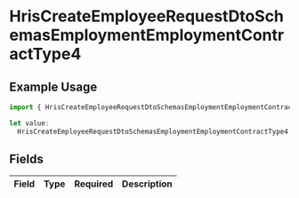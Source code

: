# HrisCreateEmployeeRequestDtoSchemasEmploymentEmploymentContractType4

## Example Usage

```typescript
import { HrisCreateEmployeeRequestDtoSchemasEmploymentEmploymentContractType4 } from "@stackone/stackone-client-ts/sdk/models/shared";

let value:
  HrisCreateEmployeeRequestDtoSchemasEmploymentEmploymentContractType4 = {};
```

## Fields

| Field       | Type        | Required    | Description |
| ----------- | ----------- | ----------- | ----------- |